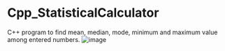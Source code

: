 # Cpp_StatisticalCalculator
C++ program to find mean, median, mode, minimum and maximum value among entered numbers.
![image](https://user-images.githubusercontent.com/95617369/194904330-81e1287b-cc2b-46e3-a615-55c5fbf3575a.png)
